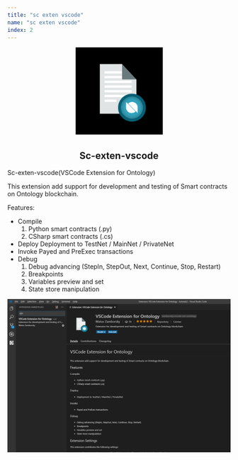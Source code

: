 ```yaml
---
title: "sc exten vscode"
name: "sc exten vscode"
index: 2
---
```


<div align="center">
  <img src="https://raw.githubusercontent.com/ontio-community/bounty-program-report/master/image/sc-vscode-exten.png" height="200" width="200">
  <h2 class="doc-title">Sc-exten-vscode</h2>
</div>

Sc-exten-vscode(VSCode Extension for Ontology)

This extension add support for development and testing of Smart contracts on Ontology blockchain.

Features:
* Compile
    1. Python smart contracts (.py)
    2. CSharp smart contracts (.cs)
* Deploy
    Deployment to TestNet / MainNet / PrivateNet
* Invoke
    Payed and PreExec transactions
* Debug
    1. Debug advancing (StepIn, StepOut, Next, Continue, Stop, Restart)
    2. Breakpoints
    3. Variables preview and set
    4. State store manipulation
    
    
    
<div align="center">
  <img src="https://raw.githubusercontent.com/ontio-community/bounty-program-report/master/image/vscode.png" >
</div>    